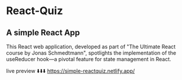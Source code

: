 # React-Quiz

## A simple React App

This React web application, developed as part of "The Ultimate React course by Jonas Schmedtmann", spotlights the implementation of the useReducer hook—a pivotal feature for state management in React.

live preview ⬇️⬇️⬇️
https://simple-reactquiz.netlify.app/
